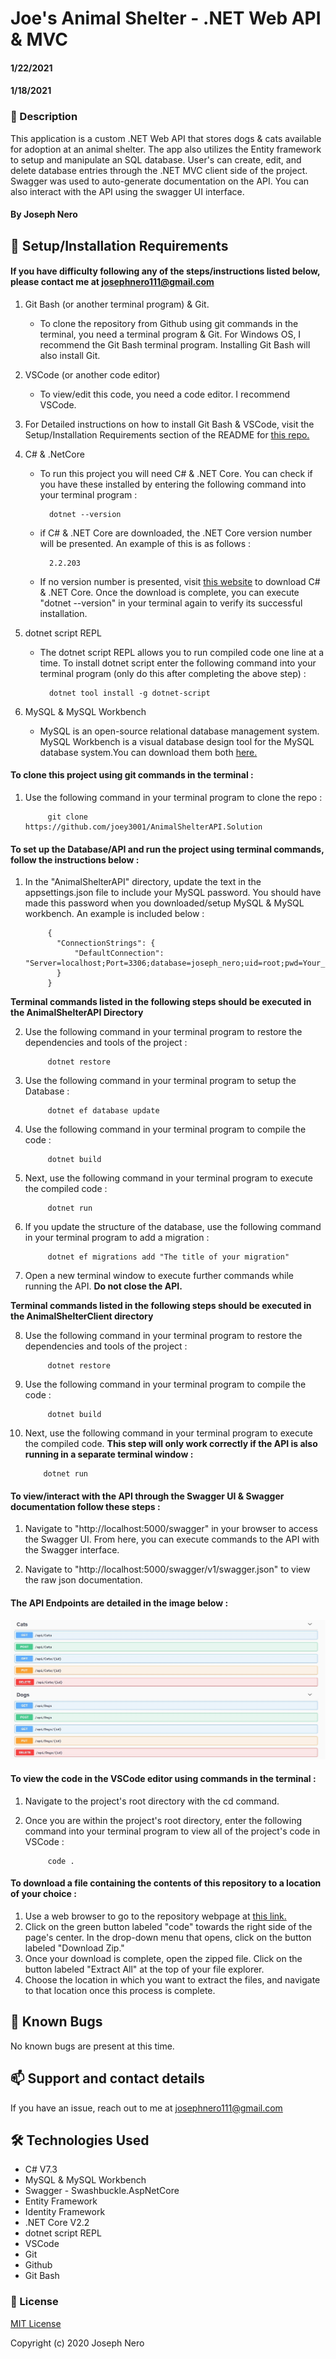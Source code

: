 # Joe's Animal Shelter - .NET Web API & MVC
#### 1/22/2021

#### 1/18/2021

### 📖 Description

This application is a custom .NET Web API that stores dogs & cats available for adoption at an animal shelter. The app also utilizes the Entity framework to setup and manipulate an SQL database. User's can create, edit, and delete database entries through the .NET MVC client side of the project. Swagger was used to auto-generate documentation on the API. You can also interact with the API using the swagger UI interface. 

#### By Joseph Nero 

## 🔧 Setup/Installation Requirements
#### If you have difficulty following any of the steps/instructions listed below, please contact me at josephnero111@gmail.com 

1. Git Bash (or another terminal program) & Git.  
    - To clone the repository from Github using git commands in the terminal, you need a terminal program & Git. For Windows OS, I recommend the Git Bash terminal program. Installing Git Bash will also install Git. 

2. VSCode (or another code editor)
    - To view/edit this code, you need a code editor. I recommend VSCode. 

3. For Detailed instructions on how to install Git Bash & VSCode, visit the Setup/Installation Requirements section of the README for [this repo.](https://github.com/joey3001/first-friday-project)

4. C# & .NetCore
    - To run this project you will need C# & .NET Core. You can check if you have these installed by entering the following command into your terminal program :

            dotnet --version 

    - if C# & .NET Core are downloaded, the .NET Core version number will be presented. An example of this is as follows : 

            2.2.203

    - If no version number is presented, visit [this website](https://dotnet.microsoft.com/download/dotnet-core/thank-you/sdk-2.2.203-windows-x64-installer) to download C# & .NET Core. Once the download is complete, you can execute "dotnet --version" in your terminal again to verify its successful installation. 

5. dotnet script REPL
    - The dotnet script REPL allows you to run compiled code one line at a time. To install dotnet script enter the following command into your terminal program (only do this after completing the above step) : 

            dotnet tool install -g dotnet-script

6. MySQL & MySQL Workbench
    - MySQL is an open-source relational database management system. MySQL Workbench is a visual database design tool for the MySQL database system.You can download them both [here.](https://dev.mysql.com/downloads/file/?id=484919)

#### To clone this project using git commands in the terminal : 

1. Use the following command in your terminal program to clone the repo :

            git clone https://github.com/joey3001/AnimalShelterAPI.Solution

#### To set up the Database/API and run the project using terminal commands, follow the instructions below : 

1. In the "AnimalShelterAPI" directory, update the text in the appsettings.json file to include your MySQL password. You should have made this password when you downloaded/setup MySQL & MySQL workbench. An example is included below : 

            {
              "ConnectionStrings": {
                  "DefaultConnection": "Server=localhost;Port=3306;database=joseph_nero;uid=root;pwd=Your_Password_Here;"
              }
            }


**Terminal commands listed in the following steps should be executed in the AnimalShelterAPI Directory**


2. Use the following command in your terminal program to restore the dependencies and tools of the project : 

            dotnet restore

3. Use the following command in your terminal program to setup the Database : 

            dotnet ef database update

4. Use the following command in your terminal program to compile the code : 

            dotnet build 

5. Next, use the following command in your terminal program to execute the compiled code : 

            dotnet run 

6. If you update the structure of the database, use the following command in your terminal program to add a migration : 

            dotnet ef migrations add "The title of your migration"

7. Open a new terminal window to execute further commands while running the API. **Do not close the API.**


**Terminal commands listed in the following steps should be executed in the AnimalShelterClient directory**


8. Use the following command in your terminal program to restore the dependencies and tools of the project : 

            dotnet restore

9. Use the following command in your terminal program to compile the code : 

            dotnet build 

10. Next, use the following command in your terminal program to execute the compiled code. **This step will only work correctly if the API is also running in a separate terminal window :** 

            dotnet run 

#### To view/interact with the API through the Swagger UI & Swagger documentation follow these steps :  

1. Navigate to "http://localhost:5000/swagger" in your browser to access the Swagger UI. From here, you can execute commands to the API with the Swagger interface. 

2. Navigate to "http://localhost:5000/swagger/v1/swagger.json" to view the raw json documentation. 

#### The API Endpoints are detailed in the image below : 

![SwaggerEndpoints](SwaggerEndpoints.jpg)

#### To view the code in the VSCode editor using commands in the terminal :  

1. Navigate to the project's root directory with the cd command. 

2. Once you are within the project's root directory, enter the following command into your terminal program to view all of the project's code in VSCode : 

            code . 

#### To download a file containing the contents of this repository to a location of your choice :  

1. Use a web browser to go to the repository webpage at [this link.](https://github.com/joey3001/AnimalShelterAPI.Solution)
2. Click on the green button labeled "code" towards the right side of the page's center. In the drop-down menu that opens, click on the button labeled "Download Zip."
3. Once your download is complete, open the zipped file. Click on the button labeled "Extract All" at the top of your file explorer. 
4. Choose the location in which you want to extract the files, and navigate to that location once this process is complete. 

## 🐛 Known Bugs

No known bugs are present at this time. 

## 📫 Support and contact details

If you have an issue, reach out to me at josephnero111@gmail.com

## 🛠️ Technologies Used

  * C# V7.3
  * MySQL & MySQL Workbench 
  * Swagger - Swashbuckle.AspNetCore
  * Entity Framework
  * Identity Framework
  * .NET Core V2.2
  * dotnet script REPL
  * VSCode 
  * Git
  * Github 
  * Git Bash

### 📘 License

[MIT License](https://choosealicense.com/licenses/mit/)

Copyright (c) 2020 Joseph Nero 
